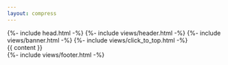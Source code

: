 ```yaml
---
layout: compress
---
```


<!DOCTYPE html>
<html lang="{% translate core.lang %}">
  {%- include head.html -%}
  <body>
    {%- include views/header.html -%}
    {%- include views/banner.html -%}
    {%- include views/click_to_top.html -%}
    <section>
      {{ content }}
    </section>
    {%- include views/footer.html -%}
    <script >
      {%- include scripts/core.js -%}
      {%- include scripts/scroll-status.js -%}
      {%- include scripts/click-to-top.js -%}
      {%- include scripts/click-to-more.js -%}
      {%- include scripts/contextmenu-disabled.js -%}
    </script>
  </body>
</html>